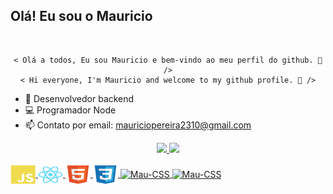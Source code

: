 ### <h2>Olá! Eu sou o Mauricio</h2>
<link rel="stylesheet" href="https://cdn.jsdelivr.net/gh/devicons/devicon@v2.14.0/devicon.min.css">

<div><br>
  <div style="display: inline_block" align="center">

    < Olá a todos, Eu sou Mauricio e bem-vindo ao meu perfil do github. 🚀 />
    < Hi everyone, I'm Mauricio and welcome to my github profile. 🚀 />
  </div>
</div>



- 🔭 Desenvolvedor backend
- 💻 Programador Node
- 📫 Contato por email: mauriciopereira2310@gmail.com

<div align="center">
  <a href="https://github.com/mauricinhoo">
  <img height="180em" src="https://github-readme-stats.vercel.app/api?username=MauricioCruzPereira&show_icons=true&theme=highcontrast&include_all_commits=true&count_private=true"/>
  <img height="180em" src="https://github-readme-stats.vercel.app/api/top-langs/?username=MauricioCruzPereira&layout=compact&langs_count=7&theme=highcontrast"/>
</div>
  
<div style="display: inline_block"><br>
  <img align="center" alt="Mau-Js" height="30" width="40" src="https://raw.githubusercontent.com/devicons/devicon/master/icons/javascript/javascript-plain.svg">
  <img align="center" alt="Mau-React" height="30" width="40" src="https://raw.githubusercontent.com/devicons/devicon/master/icons/react/react-original.svg">
  <img align="center" alt="Mau-HTML" height="30" width="40" src="https://raw.githubusercontent.com/devicons/devicon/master/icons/html5/html5-original.svg">
  <img align="center" alt="Mau-CSS" height="30" width="40" src="https://raw.githubusercontent.com/devicons/devicon/master/icons/css3/css3-original.svg">
  <img align="center" alt="Mau-CSS" height="30" width="40" src="https://cdn.jsdelivr.net/gh/devicons/devicon/icons/nodejs/nodejs-original.svg" />
                     <img align="center" alt="Mau-CSS" height="30" width="40" src="https://cdn.jsdelivr.net/gh/devicons/devicon/icons/php/php-original.svg" />
</div>

### 
